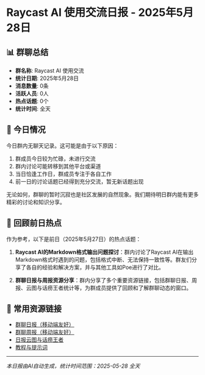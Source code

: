 # Raycast AI 使用交流日报 - 2025年5月28日

## 📊 群聊总结

- **群名称**: Raycast AI 使用交流
- **统计日期**: 2025年5月28日
- **消息数量**: 0条
- **活跃人员**: 0人
- **热点话题**: 0个
- **统计时间**: 全天

## 📝 今日情况

今日群内无聊天记录。这可能是由于以下原因：

1. 群成员今日较为忙碌，未进行交流
2. 群内讨论可能转移到其他平台或渠道
3. 当日恰逢工作日，群成员专注于各自工作
4. 前一日的讨论话题已经得到充分交流，暂无新话题出现

无论如何，群聊的暂时沉寂也是社区发展的自然现象。我们期待明日群内能有更多精彩的讨论和知识分享。

## 🔄 回顾前日热点

作为参考，以下是前日（2025年5月27日）的热点话题：

1. **Raycast AI的Markdown格式输出问题探讨**：群内讨论了Raycast AI在输出Markdown格式时遇到的问题，包括格式中断、无法保持一致性等。群友们分享了各自的经验和解决方案，并与其他工具如Poe进行了对比。

2. **群聊日报与周报资源分享**：群内分享了多个重要资源链接，包括群聊日报、周报、云图与话痨王者统计等，为群成员提供了回顾和了解群聊动态的窗口。

## 🔗 常用资源链接

- [群聊日报（移动端友好）](https://s.mrw.so/cuQS3)
- [群聊周报（移动端友好）](https://s.mrw.so/9rG66)
- [日报云图与话痨王者](https://s.mrw.so/aZC83)
- [教程与提示词](https://s.mrw.so/8F5yP)

---

*本日报由AI自动生成，统计时间范围：2025-05-28 全天*